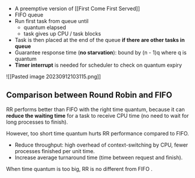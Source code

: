 - A preemptive version of [[First Come First Served]]
- FIFO queue
- Run first task from queue until 
	- quantum elapsed
	- task gives up CPU / task blocks
- Task is then placed at the end of the queue **if there are other tasks in queue**
- Guarantee response time (**no starvation**): bound by (n - 1)q where q is quantum 
- **Timer interrupt** is needed for scheduler to check on quantum expiry

![[Pasted image 20230912103115.png]]

## Comparison between Round Robin and FIFO

RR performs better than FIFO with the right time quantum, because it can **reduce the waiting time** for a task to receive CPU time (no need to wait for long processes to finish).

However, too short time quantum hurts RR performance compared to FIFO.
- Reduce throughput: high overhead of context-switching by CPU, fewer processes finished per unit time.
- Increase average turnaround time (time between request and finish).

When time quantum is too big, RR is no different from FIFO .